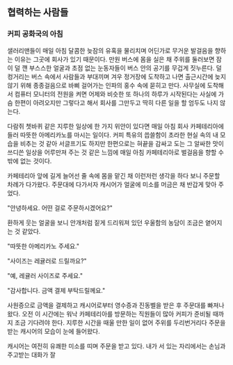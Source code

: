 ## 협력하는 사람들
### 커피  공화국의 아침
샐러리맨들이 매일 아침 달콤한 늦잠의 유혹을 물리치며 어딘가로 무거운 발걸음을 향하는 이유는 그곳에 회사가 있기 때문이다. 만원 버스에 몸을 실은 채 주위를 둘러보면 잠이 덜 깬 부스스한 얼굴과 초점 없는 눈동자들이 버스 안의 공기를 무겁게 짓누른다. 덜컹거리는 버스 속에서 사람들과 부대끼며 겨우 정거장에 도착하고 나면 출근시간에 늦지 않기 위해 종종걸음으로 바삐 걸어가는 인파의 홍수 속에 묻히고 만다. 사무실에 도착해서 컴퓨터 모니터의 전원을 켜면 어제와 비슷한 또 하나의 하루가 시작된다는 사실에 가슴 한편이 아려오지만 그렇다고 해서 회사를 그만두고 딱히 다른 일을 할 엄두도 나지 않는다.

다람쥐 쳇바퀴 같은 지루한 일상에 한 가지 위안이 있다면 매일 아침 회사 카페테리아에 들러 따뜻한 아메리카노를 마시는 일이다. 커피 특유의 씁쓸함이 초라한 현실 속의 내 모습을 비추는 것 같아 서글프기도 하지만 한편으로는 혀끝을 감싸고 도는 그 알싸한 맛이 쓰디쓴 일상을 어루만져 주는 것 같은 느낌에 매일 아침 카페테리아로 벌걸음을 향할 수밖에 없는 것이다.

카페테리아 앞에 길게 늘어선 줄 속에 몸을 맡긴 채 이런저런 생각을 하다 보니 주문할 차례가 다가왔다. 주문대에 다가서자 캐시어가 얼굴에 미소를 머금은 채 반갑게 맞아 주었다.

"안녕하세요. 어떤 걸로 주문하시겠어요?"

환하게 웃는 얼굴을 보니 안개처럼 짙게 드리워져 있던 우울함의 농담이 조금은 옅어지는 것 같았다.

"따뜻한 아메리카노 주세요."

"사이즈는 레귤러로 드릴까요?"

"예, 레귤러 사이즈로 주세요."

"감사합니다. 금액 결제 부탁드릴께요."

사원증으로 금액을 결제하고 캐시어로부터 영수증과 진동벨을 받은 후 주문대를 빠져나왔다. 오전 이 시간에는 워낙 카페테리아를 방문하는 직원들이 많아 커피가 준비될 때까지 조금 기다려야 한다. 지루한 시간을 때울 만한 일이 없어 주위를 두리번거리다 주문을 받는 캐시어의 모습이 눈에 들어왔다.

캐시어는 여전히 유쾌한 미소를 띠며 주문을 받고 있다. 내가 서 있는 자리에서는 손님과 주고받는 대화가 잘 